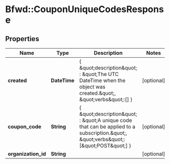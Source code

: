 # Bfwd::CouponUniqueCodesResponse

## Properties
Name | Type | Description | Notes
------------ | ------------- | ------------- | -------------
**created** | **DateTime** | { \&quot;description\&quot; : \&quot;The UTC DateTime when the object was created.\&quot;, \&quot;verbs\&quot;:[] } | [optional] 
**coupon_code** | **String** | { \&quot;description\&quot; : \&quot;A unique code that can be applied to a subscription.\&quot;, \&quot;verbs\&quot;:[\&quot;POST\&quot;] } | [optional] 
**organization_id** | **String** |  | [optional] 


